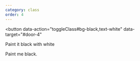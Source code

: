 ```yaml
---
category: class
order: 4
---
```


<button
  data-action="toggleClass#bg-black,text-white"
  data-target="#door-4"
>
  Paint it black with white
</button>

<p id="door-4">
  Paint me black.
</p>
